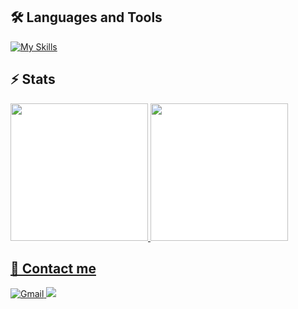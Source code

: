 <h2>🛠️ Languages and Tools</h2>
<p>
  <a href="https://skillicons.dev">
    <img src="https://skillicons.dev/icons?i=linux,flutter,react,nestjs,docker,postgres,firebase,heroku,git,github,neovim" alt="My Skills" />
  </a>
</p>

<h2>⚡ Stats</h2>
<div style="display: inline-flex; background-color: white">
    <a href="https://github.com/Junior580">
    <img height="220em"
        src="https://github-readme-stats.vercel.app/api?username=Junior580&show_icons=true&theme=tokyonight" />
    <img height="220em"
      src="https://github-readme-stats.vercel.app/api/top-langs/?username=junior580&theme=tokyonight" />
</div>

<h2>📩 Contact me</h2>

<div> 
  <a href="mailto:junior.msm25@gmail.com">
    <img src="https://img.shields.io/badge/Gmail-333333?style=for-the-badge&logo=gmail&logoColor=red" alt="Gmail" />
  </a>
  <a href="https://www.linkedin.com/in/junior-pereira-56688214a/" target="_blank">
    <img src="https://img.shields.io/badge/LinkedIn-0077B5?style=for-the-badge&logo=linkedin&logoColor=white" target="_blank" />
  </a>
</div>
